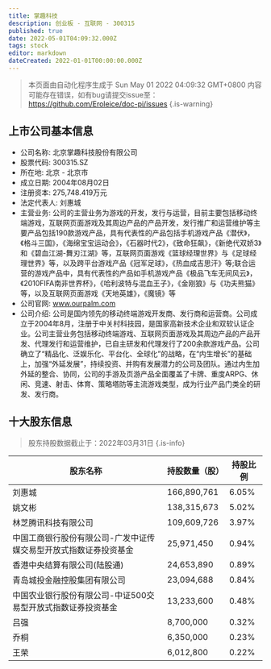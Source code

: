 ```yaml
---
title: 掌趣科技
description: 创业板 - 互联网 - 300315
published: true
date: 2022-05-01T04:09:32.000Z
tags: stock
editor: markdown
dateCreated: 2022-01-01T00:00:00.000Z
---
```


> 本页面由自动化程序生成于 Sun May 01 2022 04:09:32 GMT+0800
> 内容可能存在错误，如有bug请提交issue至：https://github.com/Eroleice/doc-pi/issues
{.is-warning}

## 上市公司基本信息
- 公司名称: 北京掌趣科技股份有限公司
- 股票代码: 300315.SZ
- 所在地: 北京 - 北京市
- 成立日期: 2004年08月02日
- 注册资本: 275,748.419万元
- 法定代表人: 刘惠城
- 主营业务: 公司的主营业务为游戏的开发，发行与运营，目前主要包括移动终端游戏，互联网页面游戏及其周边产品的产品开发，发行推广和运营维护等主要产品包括190款游戏产品，具有代表性的产品包括手机游戏产品《潜伏》，《格斗三国》，《海绵宝宝运动会》，《石器时代2》，《致命狂飙》，《新绝代双娇3》和《碧血江湖-舞刃江湖》等，互联网页面游戏《篮球经理世界》与《足球经理世界》等，以及跨平台游戏产品《冠军足球》，《热血成吉思汗》等;联合运营的游戏产品中，具有代表性的产品如手机游戏产品《极品飞车无间风云》，《2010FIFA南非世界杯》，《哈利波特与混血王子》，《金刚狼》与《功夫熊猫》等，以及互联网页面游戏《天地英雄》，《魔镜》等
- 公司官网: www.ourpalm.com
- 公司介绍: 公司是国内领先的移动终端游戏开发商、发行商和运营商。公司成立于2004年8月，注册于中关村科技园，是国家高新技术企业和双软认证企业。公司主营业务包括移动终端游戏、互联网页面游戏及其周边产品的产品开发、代理发行和运营维护，已自主研发和代理发行了200余款游戏产品。公司确立了“精品化、泛娱乐化、平台化、全球化”的战略，在“内生增长”的基础上，加强“外延发展”，持续投资、并购有发展潜力的公司及团队。通过内生加外延的整合、协同，公司的手游及页游产品全面覆盖了卡牌、重度ARPG、休闲、竞速、射击、体育、策略塔防等主流游戏类型，成为行业产品门类全的研发、发行商。


## 十大股东信息
> 股东持股数据截止于：2022年03月31日
{.is-info}

| 股东名称 | 持股数量（股） | 持股比例 |
| --- | --- | --- |
| 刘惠城 | 166,890,761 | 6.05% |
| 姚文彬 | 138,315,673 | 5.02% |
| 林芝腾讯科技有限公司 | 109,609,726 | 3.97% |
| 中国工商银行股份有限公司-广发中证传媒交易型开放式指数证券投资基金 | 25,971,450 | 0.94% |
| 香港中央结算有限公司(陆股通) | 24,653,890 | 0.89% |
| 青岛城投金融控股集团有限公司 | 23,094,688 | 0.84% |
| 中国农业银行股份有限公司-中证500交易型开放式指数证券投资基金 | 13,233,600 | 0.48% |
| 吕强 | 8,700,000 | 0.32% |
| 乔桐 | 6,350,000 | 0.23% |
| 王荣 | 6,012,800 | 0.22% |




